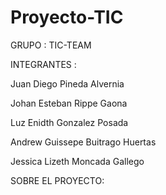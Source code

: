 # Proyecto-TIC


GRUPO : TIC-TEAM


INTEGRANTES : 

  Juan Diego Pineda Alvernia
  
  Johan Esteban Rippe Gaona
  
  Luz Enidth Gonzalez Posada
  
  Andrew Guissepe Buitrago Huertas
  
  Jessica Lizeth Moncada Gallego
  
  
  
SOBRE EL PROYECTO:






